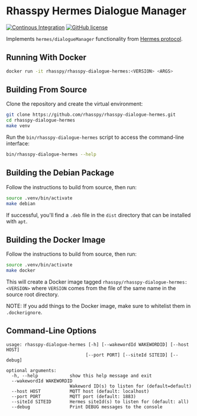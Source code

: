 # Rhasspy Hermes Dialogue Manager

[![Continous Integration](https://github.com/rhasspy/rhasspy-dialogue-hermes/workflows/Tests/badge.svg)](https://github.com/rhasspy/rhasspy-dialogue-hermes/actions)
[![GitHub license](https://img.shields.io/github/license/rhasspy/rhasspy-dialogue-hermes.svg)](https://github.com/rhasspy/rhasspy-dialogue-hermes/blob/master/LICENSE)

Implements `hermes/dialogueManager` functionality from [Hermes protocol](https://docs.snips.ai/reference/hermes).

## Running With Docker

```bash
docker run -it rhasspy/rhasspy-dialogue-hermes:<VERSION> <ARGS>
```

## Building From Source

Clone the repository and create the virtual environment:

```bash
git clone https://github.com/rhasspy/rhasspy-dialogue-hermes.git
cd rhasspy-dialogue-hermes
make venv
```

Run the `bin/rhasspy-dialogue-hermes` script to access the command-line interface:

```bash
bin/rhasspy-dialogue-hermes --help
```

## Building the Debian Package

Follow the instructions to build from source, then run:

```bash
source .venv/bin/activate
make debian
```

If successful, you'll find a `.deb` file in the `dist` directory that can be installed with `apt`.

## Building the Docker Image

Follow the instructions to build from source, then run:

```bash
source .venv/bin/activate
make docker
```

This will create a Docker image tagged `rhasspy/rhasspy-dialogue-hermes:<VERSION>` where `VERSION` comes from the file of the same name in the source root directory.

NOTE: If you add things to the Docker image, make sure to whitelist them in `.dockerignore`.

## Command-Line Options

```
usage: rhasspy-dialogue-hermes [-h] [--wakewordId WAKEWORDID] [--host HOST]
                              [--port PORT] [--siteId SITEID] [--debug]

optional arguments:
  -h, --help            show this help message and exit
  --wakewordId WAKEWORDID
                        Wakeword ID(s) to listen for (default=default)
  --host HOST           MQTT host (default: localhost)
  --port PORT           MQTT port (default: 1883)
  --siteId SITEID       Hermes siteId(s) to listen for (default: all)
  --debug               Print DEBUG messages to the console
```
